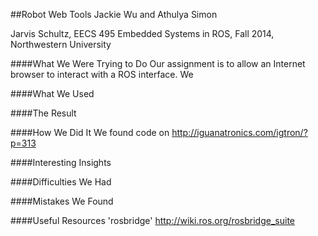 ##Robot Web Tools
Jackie Wu and Athulya Simon

Jarvis Schultz, EECS 495 Embedded Systems in ROS, Fall 2014, Northwestern University


####What We Were Trying to Do
Our assignment is to allow an Internet browser to interact with a ROS interface. We 


####What We Used

####The Result

####How We Did It
We found code on http://iguanatronics.com/igtron/?p=313

####Interesting Insights

####Difficulties We Had

####Mistakes We Found

####Useful Resources
'rosbridge' http://wiki.ros.org/rosbridge_suite

